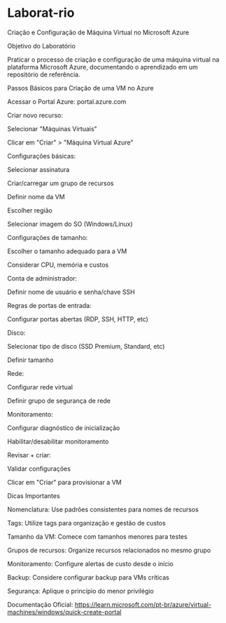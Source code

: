 # Laborat-rio
Criação e Configuração de Máquina Virtual no Microsoft Azure

Objetivo do Laboratório

Praticar o processo de criação e configuração de uma máquina virtual na plataforma Microsoft Azure, documentando o aprendizado em um repositório de referência.

Passos Básicos para Criação de uma VM no Azure

Acessar o Portal Azure: portal.azure.com

Criar novo recurso:

Selecionar "Máquinas Virtuais"

Clicar em "Criar" > "Máquina Virtual Azure"

Configurações básicas:

Selecionar assinatura

Criar/carregar um grupo de recursos

Definir nome da VM

Escolher região

Selecionar imagem do SO (Windows/Linux)

Configurações de tamanho:

Escolher o tamanho adequado para a VM

Considerar CPU, memória e custos

Conta de administrador:

Definir nome de usuário e senha/chave SSH

Regras de portas de entrada:

Configurar portas abertas (RDP, SSH, HTTP, etc)

Disco:

Selecionar tipo de disco (SSD Premium, Standard, etc)

Definir tamanho

Rede:

Configurar rede virtual

Definir grupo de segurança de rede

Monitoramento:

Configurar diagnóstico de inicialização

Habilitar/desabilitar monitoramento

Revisar + criar:

Validar configurações

Clicar em "Criar" para provisionar a VM

Dicas Importantes

Nomenclatura: Use padrões consistentes para nomes de recursos

Tags: Utilize tags para organização e gestão de custos

Tamanho da VM: Comece com tamanhos menores para testes

Grupos de recursos: Organize recursos relacionados no mesmo grupo

Monitoramento: Configure alertas de custo desde o início

Backup: Considere configurar backup para VMs críticas

Segurança: Aplique o princípio do menor privilégio

Documentação Oficial: https://learn.microsoft.com/pt-br/azure/virtual-machines/windows/quick-create-portal
